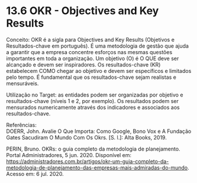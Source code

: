 # 13.6 OKR - Objectives and Key Results

Conceito: OKR é a sigla para Objectives and Key Results (Objetivos e Resultados-chave em português). É uma metodologia de gestão que ajuda a garantir que a empresa concentre esforços nas mesmas questões importantes em toda a organização. Um objetivo (O) é O QUE deve ser alcançado e devem ser inspiradores. Os resultados-chave (KR) estabelecem COMO chegar ao objetivo e devem ser específicos e limitados pelo tempo. É fundamental que os resultados-chave sejam realistas e mensuráveis.

Utilização no Target: as entidades podem ser organizadas por objetivo e resultados-chave (níveis 1 e 2, por exemplo). Os resultados podem ser mensurados numericamente através dos indicadores e associados aos resultados-chave.

Referências:  
DOERR, John. Avalie O Que Importa: Como Google, Bono Vox e A Fundação Gates Sacudiram O Mundo Com Os Okrs. \[S. l.\]: Alta Books, 2019.

PERIN, Bruno. OKRs: o guia completo da metodologia de planejamento. Portal Administradores, 5 jun. 2020. Disponível em: <https://administradores.com.br/artigos/okr-um-guia-completo-da-metodologia-de-planejamento-das-empresas-mais-admiradas-do-mundo>. Acesso em: 6 jul. 2020.

